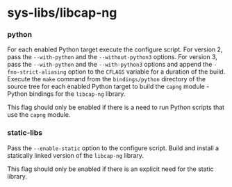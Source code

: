 # sys-libs/libcap-ng

### python
For each enabled Python target execute the configure script. For version 2, pass the `--with-python` and the `--without-python3` options. For version 3, pass the `--with-python` and the `--with-python3` options and append the `-fno-strict-aliasing` option to the `CFLAGS` variable for a duration of the build. Execute the `make` command from the `bindings/python` directory of the source tree for each enabled Python target to build the `capng` module - Python bindings for the `libcap-ng` library.

This flag should only be enabled if there is a need to run Python scripts that use the `capng` module.

### static-libs
Pass the `--enable-static` option to the configure script. Build and install a statically linked version of the `libcap-ng` library.

This flag should only be enabled if there is an explicit need for the static library.
